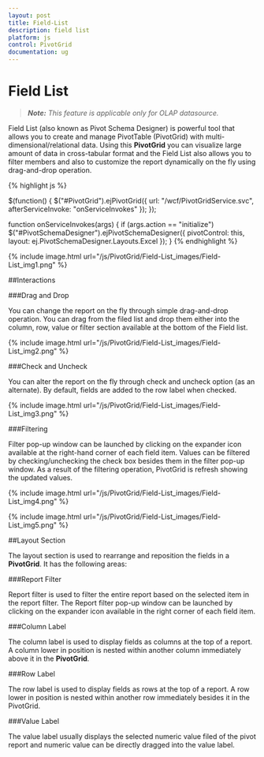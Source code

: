 ```yaml
---
layout: post
title: Field-List
description: field list
platform: js
control: PivotGrid
documentation: ug
---
```


# Field List

>_**Note:** This feature is applicable only for OLAP datasource._

Field List (also known as Pivot Schema Designer) is powerful tool that allows you to create and manage PivotTable (PivotGrid) with multi-dimensional/relational data. Using this **PivotGrid** you can visualize large amount of data in cross-tabular format and the Field List also allows you to filter members and also to customize the report dynamically on the fly using drag-and-drop operation.

{% highlight js %}

 $(function() {
     $("#PivotGrid").ejPivotGrid({
         url: "/wcf/PivotGridService.svc",
         afterServiceInvoke: "onServiceInvokes"
     });
 });

 function onServiceInvokes(args) {
     if (args.action == "initialize")
         $("#PivotSchemaDesigner").ejPivotSchemaDesigner({
             pivotControl: this,
             layout: ej.PivotSchemaDesigner.Layouts.Excel
         });
 }
{% endhighlight %}

{% include image.html url="/js/PivotGrid/Field-List_images/Field-List_img1.png" %}

##Interactions

###Drag and Drop

You can change the report on the fly through simple drag-and-drop operation. You can drag from the filed list and drop them either into the column, row, value or filter section available at the bottom of the Field list. 

{% include image.html url="/js/PivotGrid/Field-List_images/Field-List_img2.png" %}

###Check and Uncheck

You can alter the report on the fly through check and uncheck option (as an alternate). By default, fields are added to the row label when checked.

{% include image.html url="/js/PivotGrid/Field-List_images/Field-List_img3.png" %}

###Filtering 

Filter pop-up window can be launched by clicking on the expander icon available at the right-hand corner of each field item. Values can be filtered by checking/unchecking the check box besides them in the filter pop-up window. As a result of the filtering operation, PivotGrid is refresh showing the updated values. 

{% include image.html url="/js/PivotGrid/Field-List_images/Field-List_img4.png" %}

{% include image.html url="/js/PivotGrid/Field-List_images/Field-List_img5.png" %}

##Layout Section

The layout section is used to rearrange and reposition the fields in a **PivotGrid**. It has the following areas:

###Report Filter

Report filter is used to filter the entire report based on the selected item in the report filter. The Report filter pop-up window can be launched by clicking on the expander icon available in the right corner of each field item.

###Column Label

The column label is used to display fields as columns at the top of a report. A column lower in position is nested within another column immediately above it in the **PivotGrid**.

###Row Label

The row label is used to display fields as rows at the top of a report. A row lower in position is nested within another row immediately besides it in the PivotGrid.

###Value Label

The value label usually displays the selected numeric value filed of the pivot report and numeric value can be directly dragged into the value label.

